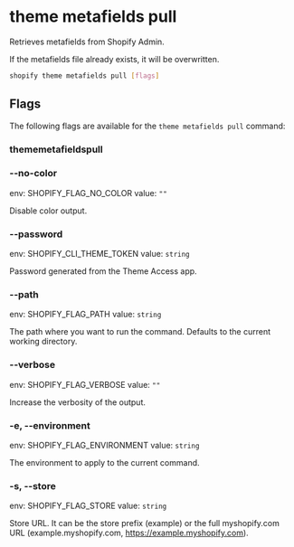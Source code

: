 # theme metafields pull

Retrieves metafields from Shopify Admin.

If the metafields file already exists, it will be overwritten.

```bash
shopify theme metafields pull [flags]
```

## Flags

The following flags are available for the `theme metafields pull` command:

### thememetafieldspull

### --no-color

env: SHOPIFY_FLAG_NO_COLOR
value: `""`

Disable color output.

### --password <value>

env: SHOPIFY_CLI_THEME_TOKEN
value: `string`

Password generated from the Theme Access app.

### --path <value>

env: SHOPIFY_FLAG_PATH
value: `string`

The path where you want to run the command. Defaults to the current working directory.

### --verbose

env: SHOPIFY_FLAG_VERBOSE
value: `""`

Increase the verbosity of the output.

### -e, --environment <value>

env: SHOPIFY_FLAG_ENVIRONMENT
value: `string`

The environment to apply to the current command.

### -s, --store <value>

env: SHOPIFY_FLAG_STORE
value: `string`

Store URL. It can be the store prefix (example) or the full myshopify.com URL (example.myshopify.com, https://example.myshopify.com).

